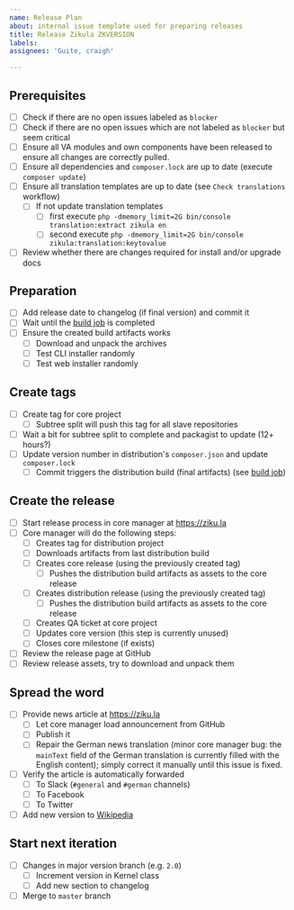 ```yaml
---
name: Release Plan
about: internal issue template used for preparing releases
title: Release Zikula ZKVERSION
labels: 
assignees: 'Guite, craigh'

---
```


## Prerequisites

- [ ] Check if there are no open issues labeled as `blocker`
- [ ] Check if there are no open issues which are not labeled as `blocker` but seem critical
- [ ] Ensure all VA modules and own components have been released to ensure all changes are correctly pulled.
- [ ] Ensure all dependencies and `composer.lock` are up to date (execute `composer update`)
- [ ] Ensure all translation templates are up to date (see `Check translations` workflow)
  - [ ] If not update translation templates
     - [ ] first execute `php -dmemory_limit=2G bin/console translation:extract zikula en`
     - [ ] second execute `php -dmemory_limit=2G bin/console zikula:translation:keytovalue`
- [ ] Review whether there are changes required for install and/or upgrade docs

## Preparation

- [ ] Add release date to changelog (if final version) and commit it
- [ ] Wait until the [build job](https://github.com/zikula/core/actions?query=workflow%3A%22Build+archives%22) is completed
- [ ] Ensure the created build artifacts works
  - [ ] Download and unpack the archives
  - [ ] Test CLI installer randomly
  - [ ] Test web installer randomly

## Create tags

- [ ] Create tag for core project
  - [ ] Subtree split will push this tag for all slave repositories
- [ ] Wait a bit for subtree split to complete and packagist to update (12+ hours?)
- [ ] Update version number in distribution's `composer.json` and update `composer.lock`
  - [ ] Commit triggers the distribution build (final artifacts) (see [build job](https://github.com/zikula/distribution/actions?query=workflow%3A%22Build+archives%22))

## Create the release

- [ ] Start release process in core manager at <https://ziku.la>
- [ ] Core manager will do the following steps:
  - [ ] Creates tag for distribution project
  - [ ] Downloads artifacts from last distribution build
  - [ ] Creates core release (using the previously created tag)
    - [ ] Pushes the distribution build artifacts as assets to the core release
  - [ ] Creates distribution release (using the previously created tag)
    - [ ] Pushes the distribution build artifacts as assets to the core release
  - [ ] Creates QA ticket at core project
  - [ ] Updates core version (this step is currently unused)
  - [ ] Closes core milestone (if exists)
- [ ] Review the release page at GitHub
- [ ] Review release assets, try to download and unpack them

## Spread the word

- [ ] Provide news article at <https://ziku.la>
  - [ ] Let core manager load announcement from GitHub
  - [ ] Publish it
  - [ ] Repair the German news translation (minor core manager bug: the `mainText` field of the German translation is currently filled with the English content); simply correct it manually until this issue is fixed.
- [ ] Verify the article is automatically forwarded
  - [ ] To Slack (`#general` and `#german` channels)
  - [ ] To Facebook
  - [ ] To Twitter
- [ ] Add new version to [Wikipedia](https://de.wikipedia.org/wiki/Zikula)

## Start next iteration

- [ ] Changes in major version branch (e.g. `2.0`)
  - [ ] Increment version in Kernel class
  - [ ] Add new section to changelog
- [ ] Merge to `master` branch

